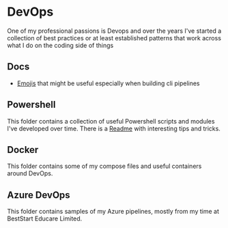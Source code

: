 # DevOps

One of my professional passions is Devops and over the years I've started a collection of best practices or at least established patterns that work across what I do on the coding side of things

## Docs

- [Emojis](./docs/Emojis.md) that might be useful especially when building cli pipelines

## Powershell

This folder contains a collection of useful Powershell scripts and modules I've developed over time.
There is a [Readme](./Powershell/README.md) with interesting tips and tricks.

## Docker

This folder contains some of my compose files and useful containers around DevOps.

## Azure DevOps

This folder contains samples of my Azure pipelines, mostly from my time at BestStart Educare Limited.

